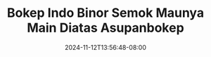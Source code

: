 --- 
title: "Bokep Indo Binor Semok Maunya Main Diatas  Asupanbokep"
description: "nonton   Bokep Indo Binor Semok Maunya Main Diatas  Asupanbokep tiktok   new"
date: 2024-11-12T13:56:48-08:00
file_code: "ty6g39to0pn2"
draft: false
cover: "80hh65hnr4pq13vj.jpg"
tags: ["Bokep", "Indo", "Binor", "Semok", "Maunya", "Main", "Diatas", "Asupanbokep", "bokep-indo", "bokep-viral", "bokep-ig"]
length: 181
fld_id: "1483065"
foldername: "A prank"
categories: ["A prank"]
views: 3
---